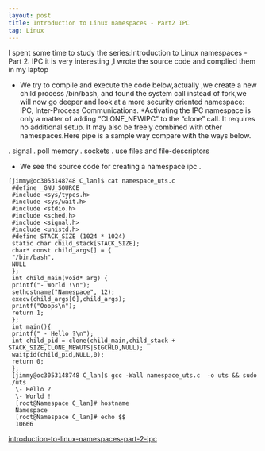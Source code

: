 ```yaml
---
layout: post
title: Introduction to Linux namespaces - Part2 IPC
tag: Linux
---
```


I spent some time to study the series:Introduction to Linux namespaces - Part 2: IPC
it is very interesting ,I wrote the source code and complied them in my laptop 

* We try to compile and execute the code below,actually ,we create a new child process /bin/bash, and found the system call instead of fork,we will now go deeper and look at a more security oriented namespace: IPC, Inter-Process Communications.
*Activating the IPC namespace is only a matter of adding “CLONE_NEWIPC” to the “clone” call. It requires no additional setup. It may also be freely combined with other namespaces.Here pipe is a sample way compare with the ways below.

.    signal
.    poll memory
.    sockets
.    use files and file-descriptors

 

* We see the source code for creating a namespace ipc . 

```
[jimmy@oc3053148748 C_lan]$ cat namespace_uts.c 
 #define _GNU_SOURCE
 #include <sys/types.h>
 #include <sys/wait.h>
 #include <stdio.h> 
 #include <sched.h>
 #include <signal.h>
 #include <unistd.h>
 #define STACK_SIZE (1024 * 1024)
 static char child_stack[STACK_SIZE];
 char* const child_args[] = {
 "/bin/bash",
 NULL
 };
 int child_main(void* arg) {
 printf("- World !\n");
 sethostname("Namespace", 12);
 execv(child_args[0],child_args);
 printf("Ooops\n");
 return 1;
 };
 int main(){
 printf(" - Hello ?\n");
 int child_pid = clone(child_main,child_stack + STACK_SIZE,CLONE_NEWUTS|SIGCHLD,NULL);
 waitpid(child_pid,NULL,0);
 return 0;
 };
 [jimmy@oc3053148748 C_lan]$ gcc -Wall namespace_uts.c  -o uts && sudo ./uts
  \- Hello ?
  \- World !
  [root@Namespace C_lan]# hostname
  Namespace
  [root@Namespace C_lan]# echo $$
  10666

```
<a href="https://blog.yadutaf.fr/2013/12/28/introduction-to-linux-namespaces-part-2-ipc/">introduction-to-linux-namespaces-part-2-ipc</a>
